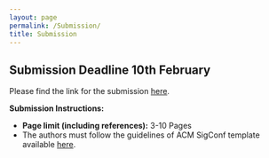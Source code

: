 ```yaml
---
layout: page
permalink: /Submission/
title: Submission
---
```

## Submission Deadline 10th February 
Please find the link for the submission <a href="https://easychair.org/my/conference?conf=petra2025" target="_blank">here</a>.

<b>Submission Instructions:</b>
- <b>Page limit (including references):</b> 3-10 Pages
- The authors must follow the guidelines of ACM SigConf template available <a href="https://www.acm.org/publications/proceedings-template" target="_blank">here</a>.


<!-- ## List of Accepted papers
1) JUMLA-QSL-22: Creation and Annotation of a Qatari Sign Language Corpus for Sign Language Processing by Achraf Othman, Oussama El Ghoul, Maryam Aziz, Khansa Chemnad,  Sammy Sedrati, and Amira Dhouib (Qatar)

2) Easy-to-Read Language Resources and Tools for three European Languages by MARGOT MADINA, ITZIAR GONZALEZ-DIOS,and MELANIE SIEGEL (Germany)

3) Practical Study of Deep Learning Models for Speech Synthesis by QUENTIN LANGLOIS and S´EBASTIEN JODOGNE (Belgium)

4) Fostering websites accessibility: A case study on the use of the Large Language Models ChatGPT for automatic remediation by Achraf Othman and Amira Dhouib (Qatar)

5) Towards a Measure for Empathy: a Cross-Language Investigation of #disability on Social Media by ZAINAB ALMERAJ and FATEMAH HUSAIN (Kuwait)

6) Towards Designing a ChatGPT Conversational Companion for Elderly People by Abeer M. Alessa and HEND S. AL-KHALIFA (Saudi Arabia) -->
